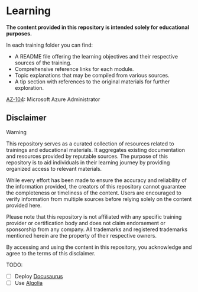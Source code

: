 # Learning

__The content provided in this repository is intended solely for educational purposes.__

In each training folder you can find:

- A README file offering the learning objectives and their respective sources of the training.
- Comprehensive reference links for each module.
- Topic explanations that may be compiled from various sources.
- A tip section with references to the original materials for further exploration.

[AZ-104](./azure/az-104/README.md): Microsoft Azure Administrator

## Disclaimer

>[!WARNING]
>
>This repository serves as a curated collection of resources related to trainings and educational materials. It aggregates existing documentation and resources provided by reputable sources. The purpose of this repository is to aid individuals in their learning journey by providing organized access to relevant materials.
>
>While every effort has been made to ensure the accuracy and reliability of the information provided, the creators of this repository cannot guarantee the completeness or timeliness of the content. Users are encouraged to verify information from multiple sources before relying solely on the content provided here.
>
>Please note that this repository is not affiliated with any specific training provider or certification body and does not claim endorsement or sponsorship from any company. All trademarks and registered trademarks mentioned herein are the property of their respective owners.
>
>By accessing and using the content in this repository, you acknowledge and agree to the terms of this disclaimer.

TODO:

- [ ] Deploy [Docusaurus](https://docusaurus.io/)
- [ ] Use [Algolia](https://docsearch.algolia.com/apply)
